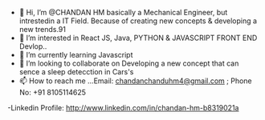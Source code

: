 - 👋 Hi, I’m @CHANDAN HM basically a Mechanical Engineer, but intrestedin a IT Field. Because of creating new concepts & developing a new trends.91
- 👀 I’m interested in React JS, Java, PYTHON & JAVASCRIPT FRONT END Devlop..
- 🌱 I’m currently learning Javascript
- 💞️ I’m looking to collaborate on Developing a new concept that can sence a sleep detecction in Cars's
- 📫 How to reach me ...Email: chandanchanduhm4@gmail.com ; Phone No: +91 8105114625
 
-Linkedin Profile: http://www.linkedin.com/in/chandan-hm-b8319021a

<!---
chandanhm1999/chandanhm1999 is a ✨ special ✨ repository because its `README.md` (this file) appears on your GitHub profile.
You can click the Preview link to take a look at your changes.
--->
